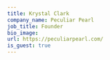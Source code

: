 ```yaml
---
title: Krystal Clark
company_name: Peculiar Pearl
job_title: Founder
bio_image:
url: https://peculiarpearl.com/
is_guest: true
---
```

